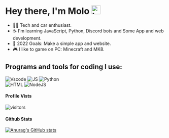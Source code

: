 # Hey there, I'm Molo <img src="https://user-images.githubusercontent.com/1303154/88677602-1635ba80-d120-11ea-84d8-d263ba5fc3c0.gif" width="28px" alt="hi">

- 👨‍💻 Tech and car enthusiast.
- ☕ I'm learning JavaScript, Python, Discord bots and Some App and web development.
- 🥅 2022 Goals: Make a simple app and website.
- 🎮 I like to game on PC: Minecraft and MK8.

## Programs and tools for coding I use:

![Vscode](https://img.shields.io/badge/Visual_Studio_Code-0078D4?style=for-the-badge&logo=visual%20studio%20code&logoColor=white) ![JS](https://img.shields.io/badge/JavaScript-323330?style=for-the-badge&logo=javascript&logoColor=F7DF1E)
![Python](https://img.shields.io/badge/Python-FFD43B?style=for-the-badge&logo=python&logoColor=blue)  
![HTML](https://img.shields.io/badge/HTML5-E34F26?style=for-the-badge&logo=html5&logoColor=white)
![NodeJS](https://img.shields.io/badge/Node.js-339933?style=for-the-badge&logo=nodedotjs&logoColor=white)

#### Profile Vists

![visitors](https://visitor-badge.glitch.me/badge?page_id=TheMolo.TheMolo&left_color=blue&right_color=red)

#### Github Stats

[![Anurag's GitHub stats](https://github-readme-stats.vercel.app/api?username=themolo&hide=contribs,prs&theme=tokyonight)](https://github.com/anuraghazra/github-readme-stats)
